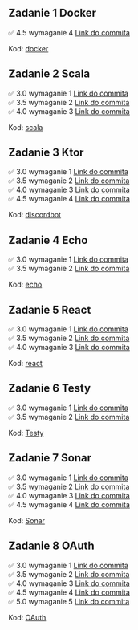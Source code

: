 ## Zadanie 1 Docker

✅ 4.5 wymaganie 4 [Link do commita](https://github.com/bartek-kachnic123/dockerExample/commit/cdf01513ca2b85ad47b9b3a324e3d3197b20aaba)

Kod: [docker](https://github.com/bartek-kachnic123/dockerExample/tree/main/docker)


## Zadanie 2 Scala

✅ 3.0 wymaganie 1 [Link do commita](https://github.com/bartek-kachnic123/dockerExample/commit/99a713c34278be724a1d868801c794d1ae89408c)  
✅ 3.5 wymaganie 2 [Link do commita](https://github.com/bartek-kachnic123/dockerExample/commit/4a3957c1ff2cb3e728b907bae5f747a720de0035)  
✅ 4.0 wymaganie 3 [Link do commita](https://github.com/bartek-kachnic123/dockerExample/commit/91593bae4abe9439eb45b6db3e66d84568937f9a)

Kod: [scala](https://github.com/bartek-kachnic123/dockerExample/tree/main/play-scala)

## Zadanie 3 Ktor

✅ 3.0 wymaganie 1 [Link do commita](https://github.com/bartek-kachnic123/dockerExample/commit/96a4109a2dbe472fa47408f50e82ddc5984e1657)  
✅ 3.5 wymaganie 2 [Link do commita](https://github.com/bartek-kachnic123/dockerExample/commit/65b2a67127765d0664d7df7b9c0dbdf16d91c6e2)  
✅ 4.0 wymaganie 3 [Link do commita](https://github.com/bartek-kachnic123/dockerExample/commit/c39bcc721e14a2d6c827a0f6b4f317d22bc0997f)  
✅ 4.5 wymaganie 4 [Link do commita](https://github.com/bartek-kachnic123/dockerExample/commit/6163487570a91228add0f90649a237fb253c9fcc)

Kod: [discordbot](https://github.com/bartek-kachnic123/dockerExample/tree/main/discordclientbot)

## Zadanie 4 Echo

✅ 3.0 wymaganie 1 [Link do commita](https://github.com/bartek-kachnic123/dockerExample/commit/7ff2ef71d847e832f93ce79c3476b777df526c3e)  
✅ 3.5 wymaganie 2 [Link do commita](https://github.com/bartek-kachnic123/dockerExample/commit/7ff2ef71d847e832f93ce79c3476b777df526c3e)  

Kod: [echo](https://github.com/bartek-kachnic123/dockerExample/tree/main/echo)

## Zadanie 5 React

✅ 3.0 wymaganie 1 [Link do commita](https://github.com/bartek-kachnic123/dockerExample/commit/0d15e5ec8b0bc35068fab6082b1e5625109c64bd)  
✅ 3.5 wymaganie 2 [Link do commita](https://github.com/bartek-kachnic123/dockerExample/commit/99a06a2b00ca6265f514d9dece9678764b0d9e53)  
✅ 4.0 wymaganie 3 [Link do commita](https://github.com/bartek-kachnic123/dockerExample/commit/99a06a2b00ca6265f514d9dece9678764b0d9e53)  

Kod: [react](https://github.com/bartek-kachnic123/dockerExample/tree/main/frontend-react)

## Zadanie 6 Testy

✅ 3.0 wymaganie 1 [Link do commita](https://github.com/bartek-kachnic123/dockerExample/commit/949cba311902d757d6ebee1dd56c2896091a8e2a)  
✅ 3.5 wymaganie 2 [Link do commita](https://github.com/bartek-kachnic123/dockerExample/commit/949cba311902d757d6ebee1dd56c2896091a8e2a)  

Kod: [Testy](https://github.com/bartek-kachnic123/dockerExample/tree/main/tests)

## Zadanie 7 Sonar

✅ 3.0 wymaganie 1 [Link do commita](https://github.com/bartek-kachnic123/dockerExample/commit/304cf1046a105dc5d0a1cf4d836415c0fe81395c)  
✅ 3.5 wymaganie 2 [Link do commita](https://github.com/bartek-kachnic123/dockerExample/commit/2188cfc4810f7567f3879dc1c150149538ed933b)  
✅ 4.0 wymaganie 3 [Link do commita](https://github.com/bartek-kachnic123/dockerExample/commit/2188cfc4810f7567f3879dc1c150149538ed933b)  
✅ 4.5 wymaganie 4 [Link do commita](https://github.com/bartek-kachnic123/dockerExample/commit/2188cfc4810f7567f3879dc1c150149538ed933b)

Kod: [Sonar](https://github.com/bartek-kachnic123/dockerExample/tree/main/sonar)

## Zadanie 8 OAuth

✅ 3.0 wymaganie 1 [Link do commita](https://github.com/bartek-kachnic123/dockerExample/commit/98d833887d5e70fe9d8edd677d6d0d168e104801)  
✅ 3.5 wymaganie 2 [Link do commita](https://github.com/bartek-kachnic123/dockerExample/commit/98d833887d5e70fe9d8edd677d6d0d168e104801)  
✅ 4.0 wymaganie 3 [Link do commita](https://github.com/bartek-kachnic123/dockerExample/commit/98d833887d5e70fe9d8edd677d6d0d168e104801)  
✅ 4.5 wymaganie 4 [Link do commita](https://github.com/bartek-kachnic123/dockerExample/commit/98d833887d5e70fe9d8edd677d6d0d168e104801)  
✅ 5.0 wymaganie 5 [Link do commita](https://github.com/bartek-kachnic123/dockerExample/commit/98d833887d5e70fe9d8edd677d6d0d168e104801)  

Kod: [OAuth](https://github.com/bartek-kachnic123/dockerExample/tree/main/oauth)
